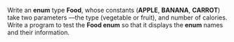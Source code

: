 Write an **enum** type **Food**, whose constants (**APPLE**, **BANANA**, **CARROT**) take two parameters
—the type (vegetable or fruit), and number of calories. Write a program to test the **Food enum**
so that it displays the **enum** names and their information.